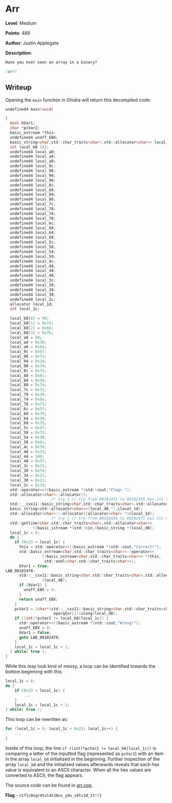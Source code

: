 # Arr
**Level**: Medium

**Points**: 489

**Author**: Justin Applegate

**Description**:
```markdown
Have you ever seen an array in a binary?

[arr]
```

## Writeup
Opening the `main` function in Ghidra will return this decompiled code:

```c
undefined4 main(void)

{
  bool bVar1;
  char *pcVar2;
  basic_ostream *this;
  undefined4 unaff_EBX;
  basic_string<char,std::char_traits<char>,std::allocator<char>> local_d8 [32];
  int local_b8 [4];
  undefined4 local_a8;
  undefined4 local_a4;
  undefined4 local_a0;
  undefined4 local_9c;
  undefined4 local_98;
  undefined4 local_94;
  undefined4 local_90;
  undefined4 local_8c;
  undefined4 local_88;
  undefined4 local_84;
  undefined4 local_80;
  undefined4 local_7c;
  undefined4 local_78;
  undefined4 local_74;
  undefined4 local_70;
  undefined4 local_6c;
  undefined4 local_68;
  undefined4 local_64;
  undefined4 local_60;
  undefined4 local_5c;
  undefined4 local_58;
  undefined4 local_54;
  undefined4 local_50;
  undefined4 local_4c;
  undefined4 local_48;
  undefined4 local_44;
  undefined4 local_40;
  undefined4 local_3c;
  undefined4 local_38;
  undefined4 local_34;
  undefined4 local_30;
  undefined4 local_2c;
  allocator local_1d;
  int local_1c;
  
  local_b8[0] = 99;
  local_b8[1] = 0x74;
  local_b8[2] = 0x66;
  local_b8[3] = 0x7b;
  local_a8 = 99;
  local_a4 = 0x30;
  local_a0 = 0x6e;
  local_9c = 0x67;
  local_98 = 0x72;
  local_94 = 0x34;
  local_90 = 0x74;
  local_8c = 0x75;
  local_88 = 0x6c;
  local_84 = 0x34;
  local_80 = 0x74;
  local_7c = 0x31;
  local_78 = 0x30;
  local_74 = 0x6e;
  local_70 = 0x73;
  local_6c = 0x5f;
  local_68 = 0x79;
  local_64 = 0x30;
  local_60 = 0x75;
  local_5c = 0x5f;
  local_58 = 0x73;
  local_54 = 0x30;
  local_50 = 0x6c;
  local_4c = 0x76;
  local_48 = 0x33;
  local_44 = 100;
  local_40 = 0x5f;
  local_3c = 0x31;
  local_38 = 0x74;
  local_34 = 0x21;
  local_30 = 0x21;
  local_2c = 0x7d;
  std::operator<<((basic_ostream *)std::cout,"Flag> ");
  std::allocator<char>::allocator();
                    /* try { // try from 00102431 to 00102435 has its CatchHandler @ 00102516 */
  std::__cxx11::basic_string<char,std::char_traits<char>,std::allocator<char>>::
  basic_string<std::allocator<char>>(local_d8,"",&local_1d);
  std::allocator<char>::~allocator((allocator<char> *)&local_1d);
                    /* try { // try from 00102456 to 001024f1 has its CatchHandler @ 00102530 */
  std::getline<char,std::char_traits<char>,std::allocator<char>>
            ((basic_istream *)std::cin,(basic_string *)local_d8);
  local_1c = 0;
  do {
    if (0x23 < local_1c) {
      this = std::operator<<((basic_ostream *)std::cout,"Correct!");
      std::basic_ostream<char,std::char_traits<char>>::operator<<
                ((basic_ostream<char,std::char_traits<char>> *)this,
                 std::endl<char,std::char_traits<char>>);
      bVar1 = true;
LAB_001024f8:
      std::__cxx11::basic_string<char,std::char_traits<char>,std::allocator<char>>::~basic_string
                (local_d8);
      if (bVar1) {
        unaff_EBX = 0;
      }
      return unaff_EBX;
    }
    pcVar2 = (char*)std::__cxx11::basic_string<char,std::char_traits<char>,std::allocator<char>>::
                     operator[]((ulong)local_d8);
    if ((int)*pcVar2 != local_b8[local_1c]) {
      std::operator<<((basic_ostream *)std::cout,"Wrong!");
      unaff_EBX = 0;
      bVar1 = false;
      goto LAB_001024f8;
    }
    local_1c = local_1c + 1;
  } while( true );
}
```

While this may look kind of messy, a loop can be identified towards the bottom beginning with this:

```c
local_1c = 0;
do {
    if (0x23 < local_1c) {
        ...
    }
    local_1c = local_1c + 1;
} while( true );
```

This loop can be rewritten as:

```c
for (local_1c = 0; local_1c < 0x23; local_1c++) {
    ...
}
```

Inside of this loop, the line `if ((int)*pcVar2 != local_b8[local_1c])` is comparing a letter of the inputted flag (represented as `pcVar2`) with an item in the array `local_b8` initialized in the beginning. Further inspection of the array `local_b8` and the initialized values afterwards reveals that each hex value is equivalent to an ASCII character. When all the hex values are converted to ASCII, the flag appears.

The source code can be found in [arr.cpp](arr.cpp).

**Flag** - `ctf{c0ngr4tul4t10ns_y0u_s0lv3d_1t!!}`
